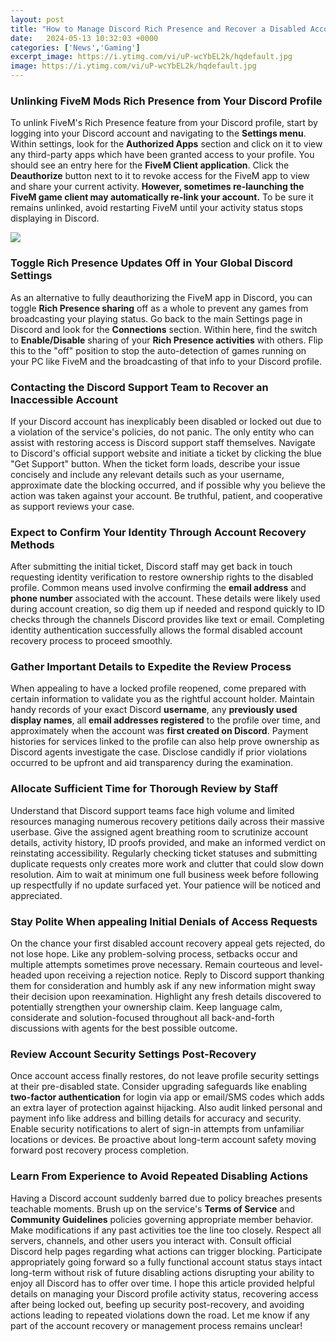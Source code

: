 ```yaml
---
layout: post
title: "How to Manage Discord Rich Presence and Recover a Disabled Account"
date:   2024-05-13 10:32:03 +0000
categories: ['News','Gaming']
excerpt_image: https://i.ytimg.com/vi/uP-wcYbEL2k/hqdefault.jpg
image: https://i.ytimg.com/vi/uP-wcYbEL2k/hqdefault.jpg
---
```


### Unlinking **FiveM Mods** Rich Presence from Your Discord Profile
To unlink FiveM's Rich Presence feature from your Discord profile, start by logging into your Discord account and navigating to the **Settings menu**. Within settings, look for the **Authorized Apps** section and click on it to view any third-party apps which have been granted access to your profile. You should see an entry here for the **FiveM Client application**. Click the **Deauthorize** button next to it to revoke access for the FiveM app to view and share your current activity. **However, sometimes re-launching the FiveM game client may automatically re-link your account.** To be sure it remains unlinked, avoid restarting FiveM until your activity status stops displaying in Discord. 

![](https://digicruncher.com/wp-content/uploads/2022/11/restore-account-option.jpg)
### Toggle **Rich Presence Updates** Off in Your Global Discord Settings 
As an alternative to fully deauthorizing the FiveM app in Discord, you can toggle **Rich Presence sharing** off as a whole to prevent any games from broadcasting your playing status. Go back to the main Settings page in Discord and look for the **Connections** section. Within here, find the switch to **Enable/Disable** sharing of your **Rich Presence activities** with others. Flip this to the "off" position to stop the auto-detection of games running on your PC like FiveM and the broadcasting of that info to your Discord profile.
### Contacting the Discord Support Team to Recover an Inaccessible Account
If your Discord account has inexplicably been disabled or locked out due to a violation of the service's policies, do not panic. The only entity who can assist with restoring access is Discord support staff themselves. Navigate to Discord's official support website and initiate a ticket by clicking the blue "Get Support" button. When the ticket form loads, describe your issue concisely and include any relevant details such as your username, approximate date the blocking occurred, and if possible why you believe the action was taken against your account. Be truthful, patient, and cooperative as support reviews your case.
### Expect to Confirm Your Identity Through Account Recovery Methods  
After submitting the initial ticket, Discord staff may get back in touch requesting identity verification to restore ownership rights to the disabled profile. Common means used involve confirming the **email address** and **phone number** associated with the account. These details were likely used during account creation, so dig them up if needed and respond quickly to ID checks through the channels Discord provides like text or email. Completing identity authentication successfully allows the formal disabled account recovery process to proceed smoothly.  
### Gather Important Details to Expedite the Review Process
When appealing to have a locked profile reopened, come prepared with certain information to validate you as the rightful account holder. Maintain handy records of your exact Discord **username**, any **previously used display names**, all **email addresses registered** to the profile over time, and approximately when the account was **first created on Discord**. Payment histories for services linked to the profile can also help prove ownership as Discord agents investigate the case. Disclose candidly if prior violations occurred to be upfront and aid transparency during the examination. 
### Allocate Sufficient Time for Thorough Review by Staff  
Understand that Discord support teams face high volume and limited resources managing numerous recovery petitions daily across their massive userbase. Give the assigned agent breathing room to scrutinize account details, activity history, ID proofs provided, and make an informed verdict on reinstating accessibility. Regularly checking ticket statuses and submitting duplicate requests only creates more work and clutter that could slow down resolution. Aim to wait at minimum one full business week before following up respectfully if no update surfaced yet. Your patience will be noticed and appreciated.
### Stay Polite When appealing Initial Denials of Access Requests
On the chance your first disabled account recovery appeal gets rejected, do not lose hope. Like any problem-solving process, setbacks occur and multiple attempts sometimes prove necessary. Remain courteous and level-headed upon receiving a rejection notice. Reply to Discord support thanking them for consideration and humbly ask if any new information might sway their decision upon reexamination. Highlight any fresh details discovered to potentially strengthen your ownership claim. Keep language calm, considerate and solution-focused throughout all back-and-forth discussions with agents for the best possible outcome.  
### Review Account Security Settings Post-Recovery  
Once account access finally restores, do not leave profile security settings at their pre-disabled state. Consider upgrading safeguards like enabling **two-factor authentication** for login via app or email/SMS codes which adds an extra layer of protection against hijacking. Also audit linked personal and payment info like address and billing details for accuracy and security. Enable security notifications to alert of sign-in attempts from unfamiliar locations or devices. Be proactive about long-term account safety moving forward post recovery process completion.
### Learn From Experience to Avoid Repeated Disabling Actions
Having a Discord account suddenly barred due to policy breaches presents teachable moments. Brush up on the service's **Terms of Service** and **Community Guidelines** policies governing appropriate member behavior. Make modifications if any past activities toe the line too closely. Respect all servers, channels, and other users you interact with. Consult official Discord help pages regarding what actions can trigger blocking. Participate appropriately going forward so a fully functional account status stays intact long-term without risk of future disabling actions disrupting your ability to enjoy all Discord has to offer over time.
I hope this article provided helpful details on managing your Discord profile activity status, recovering access after being locked out, beefing up security post-recovery, and avoiding actions leading to repeated violations down the road. Let me know if any part of the account recovery or management process remains unclear!